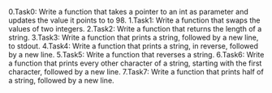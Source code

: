 0.Task0: Write a function that takes a pointer to an int as parameter and updates the value it points to to 98.
1.Task1: Write a function that swaps the values of two integers.
2.Task2: Write a function that returns the length of a string.
3.Task3: Write a function that prints a string, followed by a new line, to stdout.
4.Task4: Write a function that prints a string, in reverse, followed by a new line.
5.Task5: Write a function that reverses a string.
6.Task6: Write a function that prints every other character of a string, starting with the first character, followed by a new line.
7.Task7: Write a function that prints half of a string, followed by a new line.

